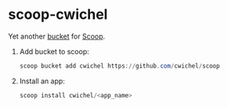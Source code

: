 # scoop-cwichel

Yet another [bucket](https://github.com/lukesampson/scoop/wiki/Buckets) for [Scoop](https://github.com/lukesampson/scoop). 

1. Add bucket to scoop:
    ```powershell
    scoop bucket add cwichel https://github.com/cwichel/scoop
    ```
    
2. Install an app:
    ```powershell
    scoop install cwichel/<app_name>
    ```
